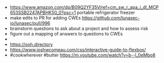 - https://www.amazon.com/dp/B09Q2YF35V/ref=cm_sw_r_apa_i_dl_MCP653SSB2247APBHK50_0?psc=1 portable refrigerator freezer
- make edits to PR for adding CWEs https://github.com/lunasec-io/lunasec/pull/996
- brainstorm questions to ask about a project and how to assess risk
- figure out a mapping of answers to questions to CWEs
-
- https://ooh.directory
- https://www.joshwcomeau.com/css/interactive-guide-to-flexbox/
- #cookwherever #butter https://m.youtube.com/watch?v=b--l_0eMbo8